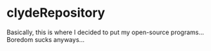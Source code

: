 clydeRepository
===============

Basically, this is where I decided to put my open-source programs... Boredom sucks anyways...
